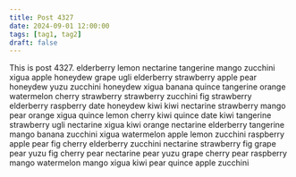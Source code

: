 ```yaml
---
title: Post 4327
date: 2024-09-01 12:00:00
tags: [tag1, tag2]
draft: false
---
```

This is post 4327.
elderberry
lemon
nectarine
tangerine
mango
zucchini
xigua
apple
honeydew
grape
ugli
elderberry
strawberry
apple
pear
honeydew
yuzu
zucchini
honeydew
xigua
banana
quince
tangerine
orange
watermelon
cherry
strawberry
strawberry
zucchini
fig
strawberry
elderberry
raspberry
date
honeydew
kiwi
kiwi
nectarine
strawberry
mango
pear
orange
xigua
quince
lemon
cherry
kiwi
quince
date
kiwi
tangerine
strawberry
ugli
nectarine
xigua
kiwi
orange
nectarine
elderberry
tangerine
mango
banana
zucchini
xigua
watermelon
apple
lemon
zucchini
raspberry
apple
pear
fig
cherry
elderberry
zucchini
nectarine
strawberry
fig
grape
pear
yuzu
fig
cherry
pear
nectarine
pear
yuzu
grape
cherry
pear
raspberry
mango
watermelon
mango
xigua
kiwi
pear
quince
apple
zucchini
